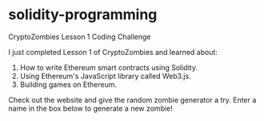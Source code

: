 # solidity-programming
CryptoZombies Lesson 1 Coding Challenge

I just completed Lesson 1 of CryptoZombies and learned about:

1. How to write Ethereum smart contracts using Solidity.
2. Using Ethereum's JavaScript library called Web3.js.
3. Building games on Ethereum.

Check out the website and give the random zombie generator a try. Enter a name in the box below to generate a new zombie!
